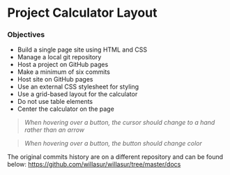 # Project Calculator Layout

### Objectives

- Build a single page site using HTML and CSS
- Manage a local git repository
- Host a project on GitHub pages
- Make a minimum of six commits
- Host site on GitHub pages
- Use an external CSS stylesheet for styling
- Use a grid-based layout for the calculator 
- Do not use table elements
- Center the calculator on the page 

>*When hovering over a button, the cursor should change to a hand rather than an arrow*

>*When hovering over a button, the button should change color*

The original commits history are on a different repository and can be found below:
https://github.com/willasur/willasur/tree/master/docs
